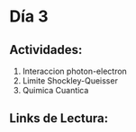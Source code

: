 # Día 3

## Actividades:

1. Interaccion photon-electron
2. Limite Shockley-Queisser
3. Quimica Cuantica

## Links de Lectura:

